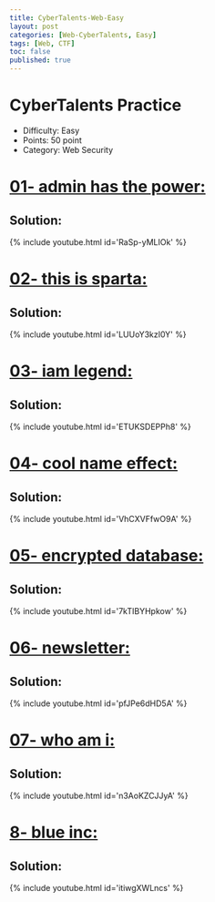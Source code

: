 ```yaml
---
title: CyberTalents-Web-Easy
layout: post
categories: [Web-CyberTalents, Easy]
tags: [Web, CTF]
toc: false
published: true
---
```


# CyberTalents Practice
*   Difficulty: Easy
*   Points: 50 point
*   Category: Web Security


# [](#header-1)[01- admin has the power:](https://cybertalents.com/challenges/web/admin-has-the-power)

## [](#header-4)Solution:
   
   {% include youtube.html id='RaSp-yMLIOk' %}
   
# [](#header-1)[02- this is sparta:](https://cybertalents.com/challenges/web/this-is-sparta)

## [](#header-4)Solution:

   {% include youtube.html id='LUUoY3kzI0Y' %}
   
# [](#header-1)[03- iam legend:](https://cybertalents.com/challenges/web/iam-legend)

## [](#header-4)Solution:

   {% include youtube.html id='ETUKSDEPPh8' %}
   
# [](#header-1)[04- cool name effect:](https://cybertalents.com/challenges/web/cool-name-effect)

## [](#header-4)Solution:

   {% include youtube.html id='VhCXVFfwO9A' %}
   
# [](#header-1)[05- encrypted database:](https://cybertalents.com/challenges/web/encrypted-database)

## [](#header-4)Solution:

   {% include youtube.html id='7kTIBYHpkow' %}
   
# [](#header-1)[06- newsletter:](https://cybertalents.com/challenges/web/newsletter)

## [](#header-4)Solution:

   {% include youtube.html id='pfJPe6dHD5A' %}
   
# [](#header-1)[07- who am i:](https://cybertalents.com/challenges/web/who-am-i)

## [](#header-4)Solution:

   {% include youtube.html id='n3AoKZCJJyA' %}
   
# [](#header-1)[8- blue inc:](https://cybertalents.com/challenges/web/blue-inc)

## [](#header-4)Solution:

   {% include youtube.html id='itiwgXWLncs' %}

